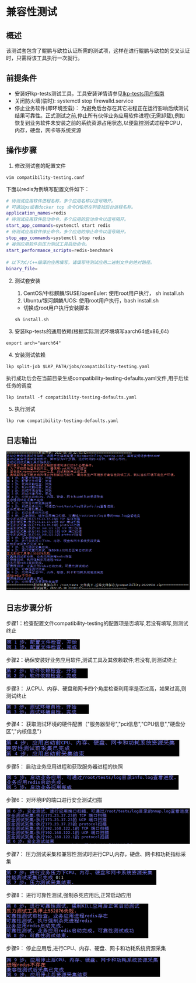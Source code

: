 # 兼容性测试

## 概述
该测试套包含了鲲鹏与欧拉认证所需的测试项，这样在进行鲲鹏与欧拉的交叉认证时，只需将该工具执行一次就行。


## 前提条件
- 安装好lkp-tests测试工具，工具安装详情请参见[lkp-tests用户指南](https://ic-openlabs.huawei.com/openlab/#/knowledgebasequery?task_id=M1T1S1584N712007172494798849)
- 关闭防火墙(临时):  systemctl stop firewalld.service
- 停止业务软件(即环境空载)： 为避免后台存在其它进程正在运行影响后续测试结果可靠性。正式测试之前,停止所有伙伴业务应用软件进程(无需卸载),例如恢复到业务软件未安装之前的系统资源占用状态,以便监控测试过程中CPU，内存，硬盘，网卡等系统资源

## 操作步骤
1. 修改测试套的配置文件

```shell
vim compatibility-testing.conf
```
      
下面以redis为例填写配置文件如下：
```bash
# 待测试应用软件进程名称，多个应用名称以逗号隔开。
# 可通过ps或者docker top 命令CMD所在列查找后台进程名称。
application_names=redis
# 待测试应用软件启动命令，多个应用的启动命令以逗号隔开。
start_app_commands=systemctl start redis
# 待测试应用软件停止命令，多个应用的停止命令以逗号隔开。
stop_app_commands=systemctl stop redis
# 被测应用软件的压力测试工具启动命令。
start_performance_scripts=redis-benchmark

# 以下为C/C++编译的应用填写，请填写待测试应用二进制文件的绝对路径。
binary_file=
```

2. 测试套安装
    1. CentOS/中标麒麟/SUSE/openEuler: 使用root用户执行， sh install.sh
    2. Ubuntu/银河麒麟/UOS: 使用root用户执行，bash install.sh
    - 切换成root用户执行安装脚本
    ```shell
    sh install.sh
    ```

3. 安装lkp-tests的通用依赖(根据实际测试环境填写aarch64或x86_64)
```shell
export arch="aarch64"
```
       
4. 安装测试依赖
```shell
lkp split-job $LKP_PATH/jobs/compatibility-testing.yaml
```
执行成功后会在当前目录生成compatibility-testing-defaults.yaml文件,用于后续任务的调度
```shell
lkp install -f compatibility-testing-defaults.yaml
```

5. 执行测试
```shell
lkp run compatibility-testing-defaults.yaml
```

## 日志输出
![log-output](../imgs/log.png)


## 日志步骤分析
步骤1：检查配置文件compatibility-testing的配置项是否填写,若没有填写,则测试终止

![step_one](../imgs/log1.png)

步骤2：确保安装好业务应用软件,测试工具及其依赖软件;若没有,则测试终止

![step_two](../imgs/log2.png)

步骤3： 从CPU、内存、硬盘和网卡四个角度检查利用率是否过高，如果过高,则测试终止

![step_three](../imgs/log3.png)

步骤4： 获取测试环境的硬件配置（"服务器型号","pci信息","CPU信息","硬盘分区","内核信息"）

![log_four](../imgs/log4.png)

步骤5： 启动业务应用进程和获取服务器进程的快照

![log_five](../imgs/log5.png)

步骤6： 对环境IP的端口进行安全测试扫描

![log_six](../imgs/log6.png)

步骤7： 压力测试采集和兼容性测试时进行CPU,内存，硬盘、网卡和功耗指标采集

![log_serven](../imgs/log7.png)

步骤8： 进行可靠性测试,强制杀死应用后,正常启动应用

![log_eight](../imgs/log8.png)

步骤9： 停止应用后,进行CPU、内存、硬盘、网卡和功耗系统资源采集

![log_nine](../imgs/log9.png)